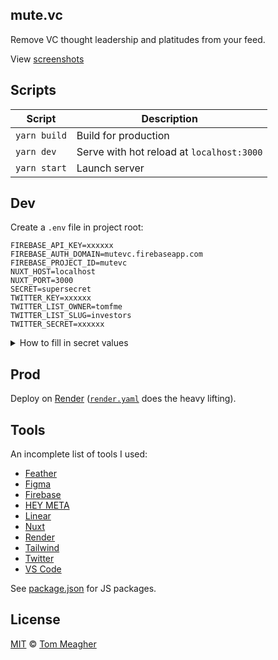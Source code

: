 ## mute.vc

Remove VC thought leadership and platitudes from your feed.

View [screenshots](.github/screenshots)

## Scripts

| Script       | Description                               |
| ------------ | ------------------------------------------|
| `yarn build` | Build for production                      |
| `yarn dev`   | Serve with hot reload at `localhost:3000` |
| `yarn start` | Launch server                             |

## Dev

Create a `.env` file in project root:

```
FIREBASE_API_KEY=xxxxxx
FIREBASE_AUTH_DOMAIN=mutevc.firebaseapp.com
FIREBASE_PROJECT_ID=mutevc
NUXT_HOST=localhost
NUXT_PORT=3000
SECRET=supersecret
TWITTER_KEY=xxxxxx
TWITTER_LIST_OWNER=tomfme
TWITTER_LIST_SLUG=investors
TWITTER_SECRET=xxxxxx
```

<details>
<summary>How to fill in secret values</summary>
<p>

<h4>Twitter</h4>

Create a [new Twitter app](https://developer.twitter.com) and add the following callback urls:

```
http://localhost:3000/auth/twitter/callback
https://mute-vc.onrender.com/auth/twitter/callback
https://mute.vc/auth/twitter/callback
```

Add your consumer `API key` to `TWITTER_KEY` and `API secret key` to `TWITTER_SECRET`. Turn on `Read and write` permissions.

Finally, create a new Twitter list and fill out `TWITTER_LIST_OWNER` and `TWITTER_LIST_SLUG` (`twitter.com/:username/lists/:slug`).

<h4>Firebase</h4>

[Create an app](https://firebase.google.com/), fire up Firestore, and fill in `FIREBASE_API_KEY`.

</p>
</details>

## Prod

Deploy on [Render](https://render.com) ([`render.yaml`](render.yaml) does the heavy lifting).

## Tools

An incomplete list of tools I used:

- [Feather](https://feathericons.com/)
- [Figma](https://www.figma.com/c/file/796516444238599837)
- [Firebase](https://firebase.google.com/)
- [HEY META](https://www.heymeta.com/)
- [Linear](https://linear.app/)
- [Nuxt](https://nuxtjs.org/)
- [Render](https://render.com/)
- [Tailwind](https://tailwindcss.com/)
- [Twitter](https://twitter.com/)
- [VS Code](https://code.visualstudio.com/)

See [package.json](package.json) for JS packages.

## License

[MIT](.github/LICENSE) © [Tom Meagher](https://meagher.co)
